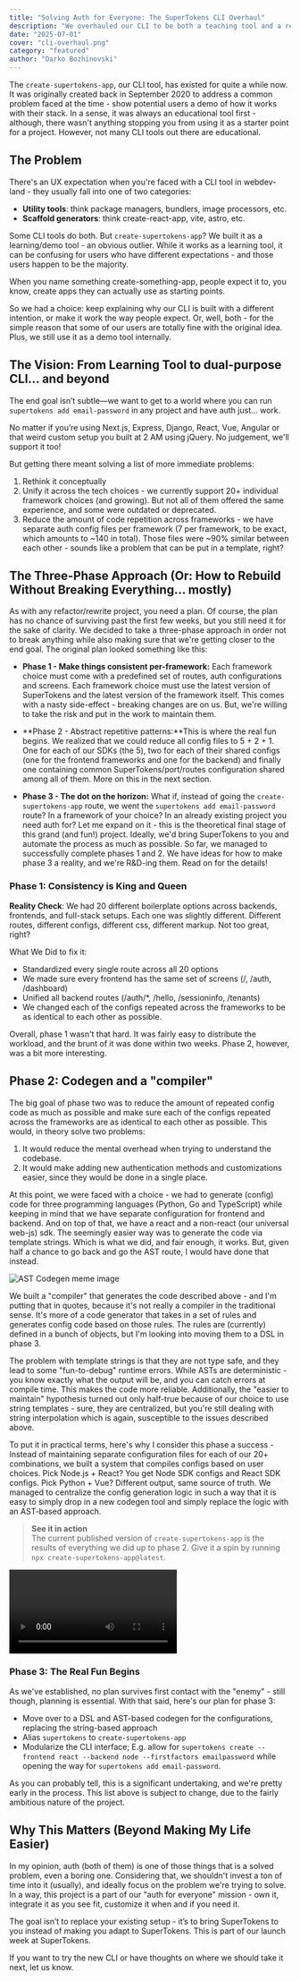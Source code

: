 ```yaml
---
title: "Solving Auth for Everyone: The SuperTokens CLI Overhaul"
description: "We overhauled our CLI to be both a teaching tool and a real project starter—making it easier than ever to add auth to any stack, your way."
date: "2025-07-01"
cover: "cli-overhaul.png"
category: "featured"
author: "Darko Bozhinovski"
---
```


The `create-supertokens-app`, our CLI tool, has existed for quite a while now. It was originally created back in September 2020 to address a common problem faced at the time - show potential users a demo of how it works with their stack. In a sense, it was always an educational tool first - although, there wasn't anything stopping you from using it as a starter point for a project.
However, not many CLI tools out there are educational.

## The Problem

There's an UX expectation when you're faced with a CLI tool in webdev-land - they usually fall into one of two categories:

- **Utility tools**: think package managers, bundlers, image processors, etc.
- **Scaffold generators**: think create-react-app, vite, astro, etc.

Some CLI tools do both. But `create-supertokens-app`? We built it as a learning/demo tool - an obvious outlier. While it works as a learning tool, it can be confusing for users who have different expectations - and those users happen to be the majority.

When you name something create-something-app, people expect it to, you know, create apps they can actually use as starting points.

So we had a choice: keep explaining why our CLI is built with a different intention, or make it work the way people expect. Or, well, both - for the simple reason that some of our users are totally fine with the original idea. Plus, we still use it as a demo tool internally.

## The Vision: From Learning Tool to dual-purpose CLI... and beyond

The end goal isn’t subtle—we want to get to a world where you can run `supertokens add email-password` in any project and have auth just… work. 

No matter if you’re using Next.js, Express, Django, React, Vue, Angular or that weird custom setup you built at 2 AM using jQuery. No judgement, we'll support it too!

But getting there meant solving a list of more immediate problems:

1. Rethink it conceptually
2. Unify it across the tech choices - we currently support 20+ individual framework choices (and growing). But not all of them offered the same experience, and some were outdated or deprecated.
3. Reduce the amount of code repetition across frameworks - we have separate auth config files per framework (7 per framework, to be exact, which amounts to ~140 in total). Those files were ~90% similar between each other - sounds like a problem that can be put in a template, right?

## The Three-Phase Approach (Or: How to Rebuild Without Breaking Everything... mostly)

As with any refactor/rewrite project, you need a plan. Of course, the plan has no chance of surviving past the first few weeks, but you still need it for the sake of clarity. We decided to take a three-phase approach in order not to break anything while also making sure that we're getting closer to the end goal. The original plan looked something like this:

- **Phase 1 - Make things consistent per-framework:** Each framework choice must come with a predefined set of routes, auth configurations and screens. Each framework choice must use the latest version of SuperTokens and the latest version of the framework itself. This comes with a nasty side-effect - breaking changes are on us. But, we're willing to take the risk and put in the work to maintain them.

- **Phase 2 - Abstract repetitive patterns:**This is where the real fun begins. We realized that we could reduce all config files to 5 + 2 + 1. One for each of our SDKs (the 5), two for each of their shared configs (one for the frontend frameworks and one for the backend) and finally one containing common SuperTokens/port/routes configuration shared among all of them. More on this in the next section.

- **Phase 3 - The dot on the horizon:** What if, instead of going the `create-supertokens-app` route, we went the `supertokens add email-password` route? In a framework of your choice? In an already existing project you need auth for? Let me expand on it - this is the theoretical final stage of this grand (and fun!) project. Ideally, we'd bring SuperTokens to you and automate the process as much as possible. So far, we managed to successfully complete phases 1 and 2. We have ideas for how to make phase 3 a reality, and we're R&D-ing them. Read on for the details!

### Phase 1: Consistency is King and Queen

**Reality Check**: We had 20 different boilerplate options across backends, frontends, and full-stack setups. Each one was slightly different. Different routes, different configs, different css, different markup. Not too great, right?


What We Did to fix it:

- Standardized every single route across all 20 options
- We made sure every frontend has the same set of screens (/, /auth, /dashboard)
- Unified all backend routes (/auth/*, /hello, /sessioninfo, /tenants)
- We changed each of the configs repeated across the frameworks to be as identical to each other as possible.

Overall, phase 1 wasn't that hard. It was fairly easy to distribute the workload, and the brunt of it was done within two weeks. Phase 2, however, was a bit more interesting.

## Phase 2: Codegen and a "compiler"


The big goal of phase two was to reduce the amount of repeated config code as much as possible and make sure each of the configs repeated across the frameworks are as identical to each other as possible. This would, in theory solve two problems:

1. It would reduce the mental overhead when trying to understand the codebase.
2. It would make adding new authentication methods and customizations easier, since they would be done in a single place.

At this point, we were faced with a choice - we had to generate (config) code for three programming languages (Python, Go and TypeScript) while keeping in mind that we have separate configuration for frontend and backend. And on top of that, we have a react and a non-react (our universal web-js) sdk. The seemingly easier way was to generate the code via template strings. Which is what we did, and fair enough, it works. But, given half a chance to go back and go the AST route, I would have done that instead.

![AST Codegen meme image](TODO.png)

We built a "compiler" that generates the code described above - and I'm putting that in quotes, because it's not really a compiler in the traditional sense. It's more of a code generator that takes in a set of rules and generates config code based on those rules. The rules are (currently) defined in a bunch of objects, but I'm looking into moving them to a DSL in phase 3.

The problem with template strings is that they are not type safe, and they lead to some "fun-to-debug" runtime errors. While ASTs are deterministic - you know exactly what the output will be, and you can catch errors at compile time. This makes the code more reliable. Additionally, the "easier to maintain" hypothesis turned out only half-true because of our choice to use string templates - sure, they are centralized, but you're still dealing with string interpolation which is again, susceptible to the issues described above.

To put it in practical terms, here's why I consider this phase a success - Instead of maintaining separate configuration files for each of our 20+ combinations, we built a system that compiles configs based on user choices. Pick Node.js + React? You get Node SDK configs and React SDK configs. Pick Python + Vue? Different output, same source of truth. We managed to centralize the config generation logic in such a way that it is easy to simply drop in a new codegen tool and simply replace the logic with an AST-based approach.


> **See it in action** </br>
The current published version of `create-supertokens-app` is the results of everything we did up to phase 2. Give it a spin by running `npx create-supertokens-app@latest`.

![cli video](video.mp4)

### Phase 3: The Real Fun Begins
As we've established, no plan survives first contact with the "enemy" - still though, planning is essential. With that said, here's our plan for phase 3:

- Move over to a DSL and AST-based codegen for the configurations, replacing the string-based approach
- Alias `supertokens` to `create-supertokens-app`
- Modularize the CLI interface; E.g. allow for `supertokens create --frontend react --backend node --firstfactors emailpassword` while opening the way for `supertokens add email-password`.

As you can probably tell, this is a significant undertaking, and we're pretty early in the process. This list above is subject to change, due to the fairly ambitious nature of the project.


## Why This Matters (Beyond Making My Life Easier)

In my opinion, auth (both of them) is one of those things that is a solved problem, even a boring one. Considering that, we shouldn't invest a ton of time into it (usually), and ideally focus on the problem we're trying to solve. In a way, this project is a part of our "auth for everyone" mission - own it, integrate it as you see fit, customize it when and if you need it.

The goal isn’t to replace your existing setup - it’s to bring SuperTokens to you instead of making you adapt to SuperTokens.
This is part of our launch week at SuperTokens.

 If you want to try the new CLI or have thoughts on where we should take it next, let us know.
